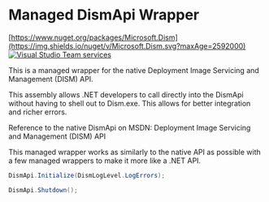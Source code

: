 # Managed DismApi Wrapper

[https://www.nuget.org/packages/Microsoft.Dism](https://img.shields.io/nuget/v/Microsoft.Dism.svg?maxAge=2592000) [![Visual Studio Team services](https://img.shields.io/vso/build/jeffkl/487e5200-8ecd-445c-9bc6-fa9864a67fc0/7.svg?maxAge=2592000)]()

This is a managed wrapper for the native Deployment Image Servicing and Management (DISM) API. 

This assembly allows .NET developers to call directly into the DismApi without having to shell out to Dism.exe. This allows for better integration and richer errors. 

Reference to the native DismApi on MSDN: Deployment Image Servicing and Management (DISM) API

This managed wrapper works as similarly to the native API as possible with a few managed wrappers to make it more like a .NET API.



``` C#
DismApi.Initialize(DismLogLevel.LogErrors);

DismApi.Shutdown();
```